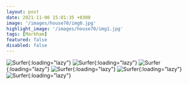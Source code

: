 ```yaml
---
layout: post
date: 2021-11-06 15:01:35 +0300
image: '/images/house70/img0.jpg'
highlight_image: '/images/house70/img1.jpg'
tags: [Markham]
featured: false
disabled: false
---
```


![Surfer]({{site.baseurl}}/images/house70/img3.jpg){:loading="lazy"}
![Surfer]({{site.baseurl}}/images/house70/img4.jpg){:loading="lazy"}
![Surfer]({{site.baseurl}}/images/house70/img5.jpg){:loading="lazy"}
![Surfer]({{site.baseurl}}/images/house70/img6.jpg){:loading="lazy"}
![Surfer]({{site.baseurl}}/images/house70/img7.jpg){:loading="lazy"}
![Surfer]({{site.baseurl}}/images/house70/img8.jpg){:loading="lazy"} 